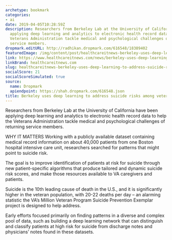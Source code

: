 ```yaml
---
archetype: bookmark
categories:
- ai
date: 2019-04-05T10:28:59Z
description: Researchers from Berkeley Lab at the University of California have been
  applying deep learning and analytics to electronic health record data to help the
  Veterans Administration tackle medical and psychological challenges of returning
  service members.
dropmark.editURL: http://radhikan.dropmark.com/616548/18389402
featuredImage: /img/content/post/healthcareitnews-berkeley-uses-deep-learning-to-address-suicide-risks-among-veterans.png
link: https://www.healthcareitnews.com/news/berkeley-uses-deep-learning-address-suicide-risks-among-veterans
linkBrand: healthcareitnews.com
slug: healthcareitnews-berkeley-uses-deep-learning-to-address-suicide-risks-among-veterans
socialScore: 21
socialScoreSimulated: true
source:
  name: Dropmark
  apiendpoint: https://shah.dropmark.com/616548.json
title: Berkeley uses deep learning to address suicide risks among veterans
---
```

Researchers from Berkeley Lab at the University of California have been applying deep learning and analytics to electronic health record data to help the Veterans Administration tackle medical and psychological challenges of returning service members.

WHY IT MATTERS
Working with a publicly available dataset containing medical record information on about 40,000 patients from one Boston hospital intensive care unit, researchers searched for patterns that might point to suicide risk.

The goal is to improve identification of patients at risk for suicide through new patient-specific algorithms that produce tailored and dynamic suicide risk scores, and make those resources available to VA caregivers and patients.

Suicide is the 10th leading cause of death in the U.S., and it is significantly higher in the veteran population, with 20-22 deaths per day – an alarming statistic the VA’s Million Veteran Program Suicide Prevention Exemplar project is designed to help address.

Early efforts focused primarily on finding patterns in a diverse and complex pool of data, such as building a deep learning network that can distinguish and classify patients at high risk for suicide from discharge notes and physicians’ notes found in these datasets.

